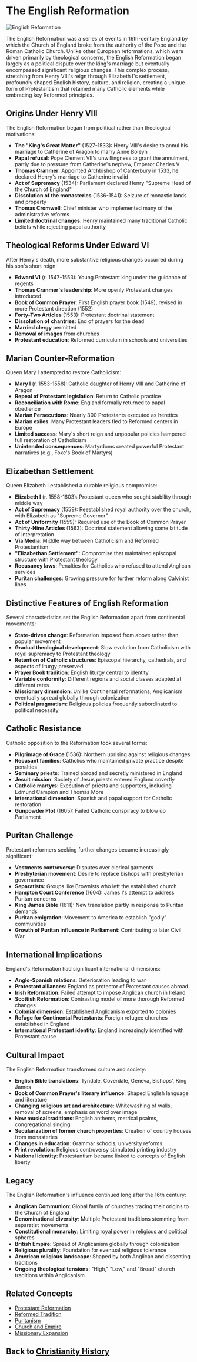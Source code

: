 # The English Reformation

![English Reformation](../../images/english_reformation.jpg)

The English Reformation was a series of events in 16th-century England by which the Church of England broke from the authority of the Pope and the Roman Catholic Church. Unlike other European reformations, which were driven primarily by theological concerns, the English Reformation began largely as a political dispute over the king's marriage but eventually encompassed significant religious changes. This complex process, stretching from Henry VIII's reign through Elizabeth I's settlement, profoundly shaped English history, culture, and religion, creating a unique form of Protestantism that retained many Catholic elements while embracing key Reformed principles.

## Origins Under Henry VIII

The English Reformation began from political rather than theological motivations:

- **The "King's Great Matter"** (1527-1533): Henry VIII's desire to annul his marriage to Catherine of Aragon to marry Anne Boleyn
- **Papal refusal**: Pope Clement VII's unwillingness to grant the annulment, partly due to pressure from Catherine's nephew, Emperor Charles V
- **Thomas Cranmer**: Appointed Archbishop of Canterbury in 1533, he declared Henry's marriage to Catherine invalid
- **Act of Supremacy** (1534): Parliament declared Henry "Supreme Head of the Church of England"
- **Dissolution of the monasteries** (1536-1541): Seizure of monastic lands and property
- **Thomas Cromwell**: Chief minister who implemented many of the administrative reforms
- **Limited doctrinal changes**: Henry maintained many traditional Catholic beliefs while rejecting papal authority

## Theological Reforms Under Edward VI

After Henry's death, more substantive religious changes occurred during his son's short reign:

- **Edward VI** (r. 1547-1553): Young Protestant king under the guidance of regents
- **Thomas Cranmer's leadership**: More openly Protestant changes introduced
- **Book of Common Prayer**: First English prayer book (1549), revised in more Protestant direction (1552)
- **Forty-Two Articles** (1553): Protestant doctrinal statement
- **Dissolution of chantries**: End of prayers for the dead
- **Married clergy** permitted
- **Removal of images** from churches
- **Protestant education**: Reformed curriculum in schools and universities

## Marian Counter-Reformation

Queen Mary I attempted to restore Catholicism:

- **Mary I** (r. 1553-1558): Catholic daughter of Henry VIII and Catherine of Aragon
- **Repeal of Protestant legislation**: Return to Catholic practice
- **Reconciliation with Rome**: England formally returned to papal obedience
- **Marian Persecutions**: Nearly 300 Protestants executed as heretics
- **Marian exiles**: Many Protestant leaders fled to Reformed centers in Europe
- **Limited success**: Mary's short reign and unpopular policies hampered full restoration of Catholicism
- **Unintended consequences**: Martyrdoms created powerful Protestant narratives (e.g., Foxe's Book of Martyrs)

## Elizabethan Settlement

Queen Elizabeth I established a durable religious compromise:

- **Elizabeth I** (r. 1558-1603): Protestant queen who sought stability through middle way
- **Act of Supremacy** (1559): Reestablished royal authority over the church, with Elizabeth as "Supreme Governor"
- **Act of Uniformity** (1559): Required use of the Book of Common Prayer
- **Thirty-Nine Articles** (1563): Doctrinal statement allowing some latitude of interpretation
- **Via Media**: Middle way between Catholicism and Reformed Protestantism
- **"Elizabethan Settlement"**: Compromise that maintained episcopal structure with Protestant theology
- **Recusancy laws**: Penalties for Catholics who refused to attend Anglican services
- **Puritan challenges**: Growing pressure for further reform along Calvinist lines

## Distinctive Features of English Reformation

Several characteristics set the English Reformation apart from continental movements:

- **State-driven change**: Reformation imposed from above rather than popular movement
- **Gradual theological development**: Slow evolution from Catholicism with royal supremacy to Protestant theology
- **Retention of Catholic structures**: Episcopal hierarchy, cathedrals, and aspects of liturgy preserved
- **Prayer Book tradition**: English liturgy central to identity
- **Variable conformity**: Different regions and social classes adapted at different rates
- **Missionary dimension**: Unlike Continental reformations, Anglicanism eventually spread globally through colonization
- **Political pragmatism**: Religious policies frequently subordinated to political necessity

## Catholic Resistance

Catholic opposition to the Reformation took several forms:

- **Pilgrimage of Grace** (1536): Northern uprising against religious changes
- **Recusant families**: Catholics who maintained private practice despite penalties
- **Seminary priests**: Trained abroad and secretly ministered in England
- **Jesuit mission**: Society of Jesus priests entered England covertly
- **Catholic martyrs**: Execution of priests and supporters, including Edmund Campion and Thomas More
- **International dimension**: Spanish and papal support for Catholic restoration
- **Gunpowder Plot** (1605): Failed Catholic conspiracy to blow up Parliament

## Puritan Challenge

Protestant reformers seeking further changes became increasingly significant:

- **Vestments controversy**: Disputes over clerical garments
- **Presbyterian movement**: Desire to replace bishops with presbyterian governance
- **Separatists**: Groups like Brownists who left the established church
- **Hampton Court Conference** (1604): James I's attempt to address Puritan concerns
- **King James Bible** (1611): New translation partly in response to Puritan demands
- **Puritan emigration**: Movement to America to establish "godly" communities
- **Growth of Puritan influence in Parliament**: Contributing to later Civil War

## International Implications

England's Reformation had significant international dimensions:

- **Anglo-Spanish relations**: Deterioration leading to war
- **Protestant alliances**: England as protector of Protestant causes abroad
- **Irish Reformation**: Failed attempt to impose Anglican church in Ireland
- **Scottish Reformation**: Contrasting model of more thorough Reformed changes
- **Colonial dimension**: Established Anglicanism exported to colonies
- **Refuge for Continental Protestants**: Foreign refugee churches established in England
- **International Protestant identity**: England increasingly identified with Protestant cause

## Cultural Impact

The English Reformation transformed culture and society:

- **English Bible translations**: Tyndale, Coverdale, Geneva, Bishops', King James
- **Book of Common Prayer's literary influence**: Shaped English language and literature
- **Changing religious art and architecture**: Whitewashing of walls, removal of screens, emphasis on word over image
- **New musical traditions**: English anthems, metrical psalms, congregational singing
- **Secularization of former church properties**: Creation of country houses from monasteries
- **Changes in education**: Grammar schools, university reforms
- **Print revolution**: Religious controversy stimulated printing industry
- **National identity**: Protestantism became linked to concepts of English liberty

## Legacy

The English Reformation's influence continued long after the 16th century:

- **Anglican Communion**: Global family of churches tracing their origins to the Church of England
- **Denominational diversity**: Multiple Protestant traditions stemming from separatist movements
- **Constitutional monarchy**: Limiting royal power in religious and political spheres
- **British Empire**: Spread of Anglicanism globally through colonization
- **Religious plurality**: Foundation for eventual religious tolerance
- **American religious landscape**: Shaped by both Anglican and dissenting traditions
- **Ongoing theological tensions**: "High," "Low," and "Broad" church traditions within Anglicanism

## Related Concepts
- [Protestant Reformation](./protestant_reformation.md)
- [Reformed Tradition](./reformed_tradition.md)
- [Puritanism](./puritanism.md)
- [Church and Empire](./church_and_empire.md)
- [Missionary Expansion](./missionary_expansion.md)

## Back to [Christianity History](./README.md)
